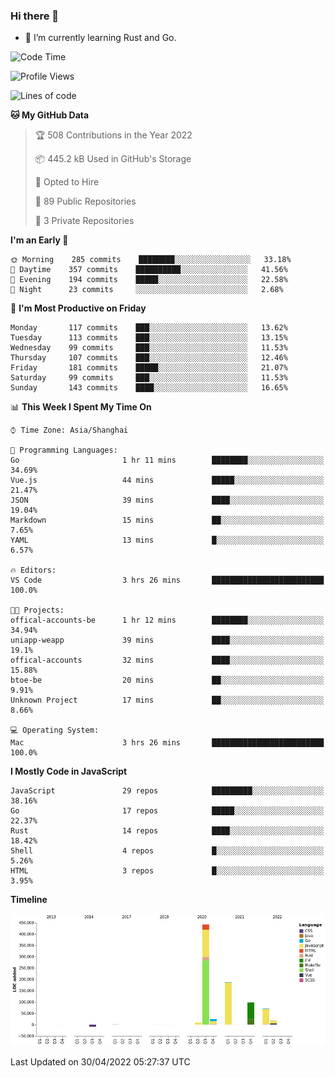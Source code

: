 ### Hi there 👋

- 🌱 I’m currently learning Rust and Go.

<!--START_SECTION:waka-->
![Code Time](http://img.shields.io/badge/Code%20Time-348%20hrs%2035%20mins-blue)

![Profile Views](http://img.shields.io/badge/Profile%20Views-5-blue)

![Lines of code](https://img.shields.io/badge/From%20Hello%20World%20I%27ve%20Written-848%20Thousand%20lines%20of%20code-blue)

**🐱 My GitHub Data** 

> 🏆 508 Contributions in the Year 2022
 > 
> 📦 445.2 kB Used in GitHub's Storage 
 > 
> 💼 Opted to Hire
 > 
> 📜 89 Public Repositories 
 > 
> 🔑 3 Private Repositories  
 > 
**I'm an Early 🐤** 

```text
🌞 Morning    285 commits    ████████░░░░░░░░░░░░░░░░░   33.18% 
🌆 Daytime    357 commits    ██████████░░░░░░░░░░░░░░░   41.56% 
🌃 Evening    194 commits    █████░░░░░░░░░░░░░░░░░░░░   22.58% 
🌙 Night      23 commits     ░░░░░░░░░░░░░░░░░░░░░░░░░   2.68%

```
📅 **I'm Most Productive on Friday** 

```text
Monday       117 commits    ███░░░░░░░░░░░░░░░░░░░░░░   13.62% 
Tuesday      113 commits    ███░░░░░░░░░░░░░░░░░░░░░░   13.15% 
Wednesday    99 commits     ███░░░░░░░░░░░░░░░░░░░░░░   11.53% 
Thursday     107 commits    ███░░░░░░░░░░░░░░░░░░░░░░   12.46% 
Friday       181 commits    █████░░░░░░░░░░░░░░░░░░░░   21.07% 
Saturday     99 commits     ███░░░░░░░░░░░░░░░░░░░░░░   11.53% 
Sunday       143 commits    ████░░░░░░░░░░░░░░░░░░░░░   16.65%

```


📊 **This Week I Spent My Time On** 

```text
⌚︎ Time Zone: Asia/Shanghai

💬 Programming Languages: 
Go                       1 hr 11 mins        ████████░░░░░░░░░░░░░░░░░   34.69% 
Vue.js                   44 mins             █████░░░░░░░░░░░░░░░░░░░░   21.47% 
JSON                     39 mins             ████░░░░░░░░░░░░░░░░░░░░░   19.04% 
Markdown                 15 mins             ██░░░░░░░░░░░░░░░░░░░░░░░   7.65% 
YAML                     13 mins             █░░░░░░░░░░░░░░░░░░░░░░░░   6.57%

🔥 Editors: 
VS Code                  3 hrs 26 mins       █████████████████████████   100.0%

🐱‍💻 Projects: 
offical-accounts-be      1 hr 12 mins        ████████░░░░░░░░░░░░░░░░░   34.94% 
uniapp-weapp             39 mins             ████░░░░░░░░░░░░░░░░░░░░░   19.1% 
offical-accounts         32 mins             ████░░░░░░░░░░░░░░░░░░░░░   15.88% 
btoe-be                  20 mins             ██░░░░░░░░░░░░░░░░░░░░░░░   9.91% 
Unknown Project          17 mins             ██░░░░░░░░░░░░░░░░░░░░░░░   8.66%

💻 Operating System: 
Mac                      3 hrs 26 mins       █████████████████████████   100.0%

```

**I Mostly Code in JavaScript** 

```text
JavaScript               29 repos            █████████░░░░░░░░░░░░░░░░   38.16% 
Go                       17 repos            █████░░░░░░░░░░░░░░░░░░░░   22.37% 
Rust                     14 repos            ████░░░░░░░░░░░░░░░░░░░░░   18.42% 
Shell                    4 repos             █░░░░░░░░░░░░░░░░░░░░░░░░   5.26% 
HTML                     3 repos             █░░░░░░░░░░░░░░░░░░░░░░░░   3.95%

```


**Timeline**

![Chart not found](https://raw.githubusercontent.com/elton/elton/main/charts/bar_graph.png) 


 Last Updated on 30/04/2022 05:27:37 UTC
<!--END_SECTION:waka-->

<!--
**elton/elton** is a ✨ _special_ ✨ repository because its `README.md` (this file) appears on your GitHub profile.

Here are some ideas to get you started:

- 🔭 I’m currently working on ...
- 🌱 I’m currently learning ...
- 👯 I’m looking to collaborate on ...
- 🤔 I’m looking for help with ...
- 💬 Ask me about ...
- 📫 How to reach me: ...
- 😄 Pronouns: ...
- ⚡ Fun fact: ...
-->
